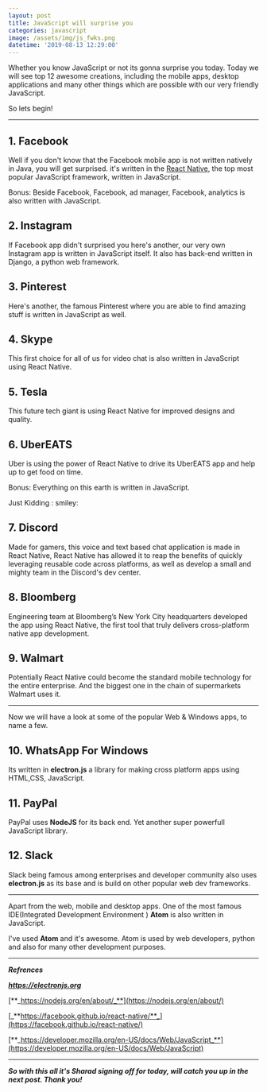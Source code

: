 ```yaml
---
layout: post
title: JavaScript will surprise you
categories: javascript
image: /assets/img/js_fwks.png
datetime: '2019-08-13 12:29:00'
---
```

Whether you know JavaScript or not its gonna surprise you today. Today we will see top 12 awesome creations, including the mobile apps, desktop applications and many other things which are possible with our very friendly JavaScript.

So lets begin!

- - -

## **1. Facebook**

Well if you don't know that the Facebook mobile app is not written natively in Java, you will get surprised. it's written in the [React Native](https://facebook.github.io/react-native/), the top most popular JavaScript framework, written in JavaScript.

Bonus: Beside Facebook, Facebook, ad manager, Facebook, analytics is also written with JavaScript.

## **2. Instagram**

If Facebook app didn't surprised you here's another, our very own Instagram app is written in JavaScript itself. It also has back-end written in Django, a python web framework.

## **3. Pinterest**

Here's another, the famous Pinterest where you are able to find amazing stuff is written in JavaScript as well.

## **4. Skype**

This first choice for all of us for video chat is also written in JavaScript using React Native.

## **5. Tesla**

This future tech giant is using React Native for improved designs and quality.

## **6. UberEATS**

Uber is using the power of React Native to drive its UberEATS app and help up to get food on time.

Bonus: Everything on this earth is written in JavaScript.

Just Kidding : smiley:

## 7. Discord

Made for gamers, this voice and text based chat application is made in React Native, React Native has allowed it to reap the benefits of quickly leveraging reusable code across platforms, as well as develop a small and mighty team in the Discord's dev center.

## 8. Bloomberg

Engineering team at Bloomberg’s New York City headquarters developed the app using React Native, the first tool that truly delivers cross-platform native app development.

## 9. Walmart

Potentially React Native could become the standard mobile technology for the entire enterprise. And the biggest one in the chain of supermarkets Walmart uses it.

- - -

Now we will have a look at some of the popular Web & Windows apps, to name a few.

## 10. WhatsApp For Windows

Its written in **electron.js** a library for  making cross platform apps using HTML,CSS, JavaScript.

## 11. PayPal

PayPal uses **NodeJS** for its back end. Yet another super powerfull JavaScript library.

## 12. Slack

Slack being famous among enterprises and developer community also uses **electron.js**  as its base and is build on other popular web dev frameworks.

- - -

Apart from the web, mobile and desktop apps. One of the most famous IDE(Integrated Development Environment ) **Atom** is also written in JavaScript.

I've used **Atom**  and it's awesome. Atom is used by web developers, python and also for many other development purposes.

- - -

**_Refrences_**

[**_https://electronjs.org_**](https://electronjs.org/)

[**_https://nodejs.org/en/about/_**](https://nodejs.org/en/about/)

[_**https://facebook.github.io/react-native/**_](https://facebook.github.io/react-native/)

[**_https://developer.mozilla.org/en-US/docs/Web/JavaScript_**](https://developer.mozilla.org/en-US/docs/Web/JavaScript)

- - -

**_So with this all it's Sharad signing off for today, will catch you up in the next post.
Thank you!_**
